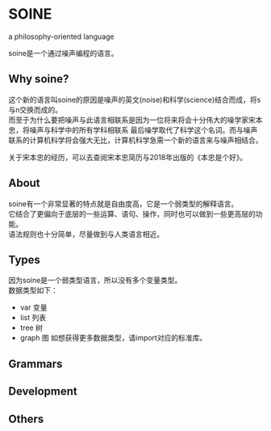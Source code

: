 # SOINE
a philosophy-oriented language

soine是一个通过噪声编程的语言。
## Why soine?
这个新的语言叫soine的原因是噪声的英文(noise)和科学(science)结合而成，将s与n交换而成的。  
而至于为什么要把噪声与此语言相联系是因为一位将来将会十分伟大的噪学家宋本忠，将噪声与科学中的所有学科相联系
最后噪学取代了科学这个名词。而与噪声联系的计算机科学将会强大无比，计算机科学急需一个新的语言来与噪声相结合。

关于宋本忠的经历，可以去查阅宋本忠简历与2018年出版的《本忠是个好》。
## About
soine有一个非常显著的特点就是自由度高，它是一个弱类型的解释语言。  
它结合了更偏向于底层的一些运算、语句、操作，同时也可以做到一些更高层的功能。  
语法规则也十分简单，尽量做到与人类语言相近。

## Types
因为soine是一个弱类型语言，所以没有多个变量类型。  
数据类型如下：
 - var 变量
 - list 列表
 - tree 树
 - graph 图
如想获得更多数据类型，请import对应的标准库。
## Grammars

## Development

## Others
